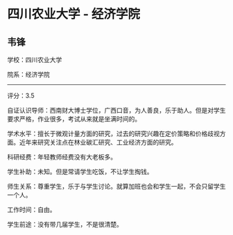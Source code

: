 # 四川农业大学 - 经济学院

## 韦锋

学校：四川农业大学

院系：经济学院

* * *

评分：3.5

自证认识导师：西南财大博士学位，广西口音，为人善良，乐于助人。但是对学生要求严格，作业很多，考试从来就是坐满时间的。

学术水平：擅长于微观计量方面的研究，过去的研究兴趣在定价策略和价格歧视方面。近年来研究关注点在林业碳汇研究、工业经济方面的研究。

科研经费：年轻教师经费没有大老板多。

学生补助：未知。但是常请学生吃饭，不让学生掏钱。

师生关系：尊重学生，乐于与学生讨论。就算加班也会和学生一起，不会只留学生一个人。

工作时间：自由。

学生前途：没有带几届学生，不是很清楚。